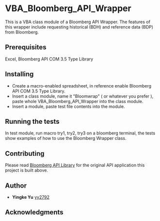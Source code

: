 # VBA_Bloomberg_API_Wrapper

This is a VBA class module of a Bloomberg API Wrapper. The features of this wrapper include requesting historical (BDH) and reference data (BDP) from Bloomberg. 

## Prerequisites

Excel, Bloomberg API COM 3.5 Type Library

## Installing

* Create a macro-enabled spreadsheet, in reference enable Bloomberg API COM 3.5 Type Library.
* Insert a class module, name it "Bloomwrap" ( or whatever you prefer ), paste whole VBA_Bloomberg_API_Wrapper into the class module.
* Insert a module, paste test file contents into the module.

## Running the tests

In test module, run macro try1, try2, try3 on a bloomberg terminal, the tests show examples of how to use the Bloomberg Wrapper class.

## Contributing

Please read [Bloomberg API Library](https://www.bloomberg.com/professional/support/api-library/) for the original API application this project is built above.

## Author

* **Yingke Yu** [yy2792](https://github.com/yy2792)

## Acknowledgments


